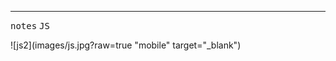 


 <hr />  

  
 <kbd>notes</kbd> <kbd>JS</kbd>

 ![js2](images/js.jpg?raw=true "mobile" target="_blank")

